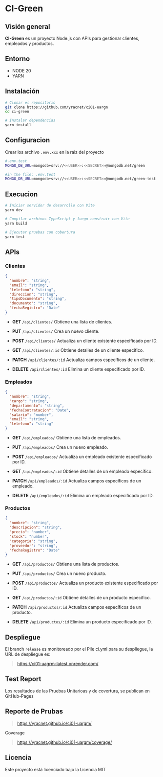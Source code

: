 # CI-Green

## Visión general

**CI-Green** es un proyecto Node.js con APIs para gestionar clientes, empleados y productos.

## Entorno

- NODE 20
- YARN

## Instalación

```bash
# Clonar el repositorio
git clone https://github.com/yracnet/ci01-uargm
cd ci-green

# Instalar dependencias
yarn install
```

## Configuracion

Crear los archivo `.env.xxx` en la raiz del proyecto

```bash
#.env.test
MONGO_DB_URL=mongodb+srv://<<USER>>:<<SECRET>>@mongodb.net/green
```

```bash
#in the file: .env.test
MONGO_DB_URL=mongodb+srv://<<USER>>:<<SECRET>>@mongodb.net/green-test
```

## Execucion

```bash
# Iniciar servidor de desarrollo con Vite
yarn dev

# Compilar archivos TypeScript y luego construir con Vite
yarn build

# Ejecutar pruebas con cobertura
yarn test
```

## APIs

### Clientes

```json
{
  "nombre": "string",
  "email": "string",
  "telefono": "string",
  "direccion": "string",
  "tipoDocumento": "string",
  "documento": "string",
  "fechaRegistro": "Date"
}
```

- **GET** `/api/clientes/`
  Obtiene una lista de clientes.

- **PUT** `/api/clientes/`
  Crea un nuevo cliente.

- **POST** `/api/clientes/`
  Actualiza un cliente existente especificado por ID.

- **GET** `/api/clientes/:id`
  Obtiene detalles de un cliente específico.

- **PATCH** `/api/clientes/:id`
  Actualiza campos específicos de un cliente.

- **DELETE** `/api/clientes/:id`
  Elimina un cliente especificado por ID.

### Empleados

```json
{
  "nombre": "string",
  "cargo": "string",
  "departamento": "string",
  "fechaContratacion": "Date",
  "salario": "number",
  "email": "string",
  "telefono": "string"
}
```

- **GET** `/api/empleados/`
  Obtiene una lista de empleados.

- **PUT** `/api/empleados/`
  Crea un nuevo empleado.

- **POST** `/api/empleados/`
  Actualiza un empleado existente especificado por ID.

- **GET** `/api/empleados/:id`
  Obtiene detalles de un empleado específico.

- **PATCH** `/api/empleados/:id`
  Actualiza campos específicos de un empleado.

- **DELETE** `/api/empleados/:id`
  Elimina un empleado especificado por ID.

### Productos

```json
{
  "nombre": "string",
  "descripcion": "string",
  "precio": "number",
  "stock": "number",
  "categoria": "string",
  "proveedor": "string",
  "fechaRegistro": "Date"
}
```

- **GET** `/api/productos/`
  Obtiene una lista de productos.

- **PUT** `/api/productos/`
  Crea un nuevo producto.

- **POST** `/api/productos/`
  Actualiza un producto existente especificado por ID.

- **GET** `/api/productos/:id`
  Obtiene detalles de un producto específico.

- **PATCH** `/api/productos/:id`
  Actualiza campos específicos de un producto.

- **DELETE** `/api/productos/:id`
  Elimina un producto especificado por ID.

## Despliegue

El branch `release` es monitoreado por el Pile ci.yml para su despliegue, la URL de despliegue es:

> https://ci01-uagrm-latest.onrender.com/

## Test Report

Los resultados de las Pruebas Unitarioas y de covertura, se publican en GitHub-Pages

## Reporte de Prubas

> https://yracnet.github.io/ci01-uargm/

Coverage

> https://yracnet.github.io/ci01-uargm/coverage/

## Licencia

Este proyecto está licenciado bajo la Licencia MIT
